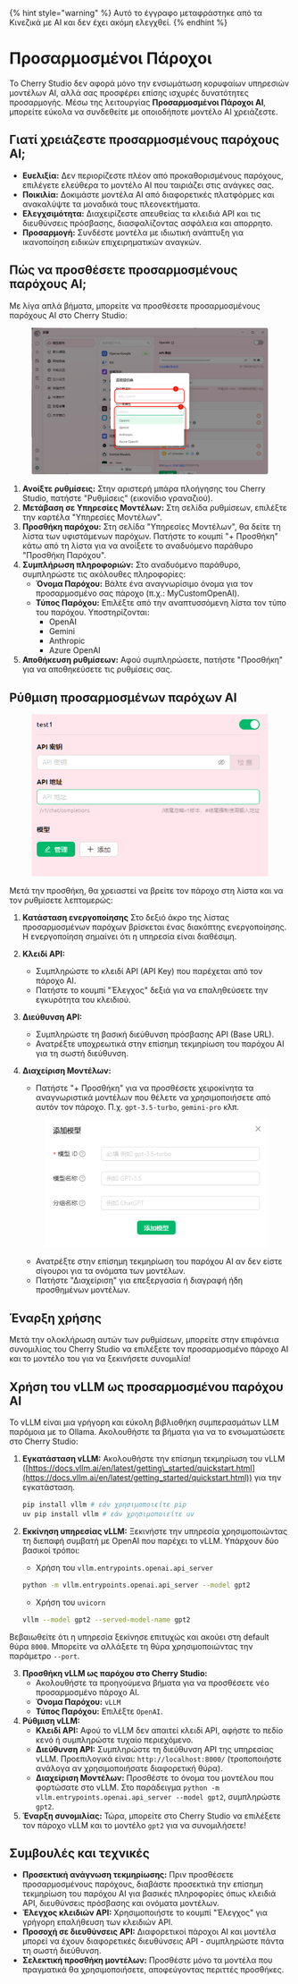 
{% hint style="warning" %}
Αυτό το έγγραφο μεταφράστηκε από τα Κινεζικά με AI και δεν έχει ακόμη ελεγχθεί.
{% endhint %}

# Προσαρμοσμένοι Πάροχοι

Το Cherry Studio δεν αφορά μόνο την ενσωμάτωση κορυφαίων υπηρεσιών μοντέλων AI, αλλά σας προσφέρει επίσης ισχυρές δυνατότητες προσαρμογής. Μέσω της λειτουργίας **Προσαρμοσμένοι Πάροχοι AI**, μπορείτε εύκολα να συνδεθείτε με οποιοδήποτε μοντέλο AI χρειάζεστε.

## Γιατί χρειάζεστε προσαρμοσμένους παρόχους AI;

* **Ευελιξία:** Δεν περιορίζεστε πλέον από προκαθορισμένους παρόχους, επιλέγετε ελεύθερα το μοντέλο AI που ταιριάζει στις ανάγκες σας.
* **Ποικιλία:** Δοκιμάστε μοντέλα AI από διαφορετικές πλατφόρμες και ανακαλύψτε τα μοναδικά τους πλεονεκτήματα.
* **Ελεγχσιμότητα:** Διαχειρίζεστε απευθείας τα κλειδιά API και τις διευθύνσεις πρόσβασης, διασφαλίζοντας ασφάλεια και απορρητο.
* **Προσαρμογή:** Συνδέστε μοντέλα με ιδιωτική ανάπτυξη για ικανοποίηση ειδικών επιχειρηματικών αναγκών.

## Πώς να προσθέσετε προσαρμοσμένους παρόχους AI;

Με λίγα απλά βήματα, μπορείτε να προσθέσετε προσαρμοσμένους παρόχους AI στο Cherry Studio:

<figure><img src="../../.gitbook/assets/image (2) (5).png" alt=""><figcaption></figcaption></figure>

1. **Ανοίξτε ρυθμίσεις:** Στην αριστερή μπάρα πλοήγησης του Cherry Studio, πατήστε "Ρυθμίσεις" (εικονίδιο γραναζιού).
2. **Μετάβαση σε Υπηρεσίες Μοντέλων:** Στη σελίδα ρυθμίσεων, επιλέξτε την καρτέλα "Υπηρεσίες Μοντέλων".
3. **Προσθήκη παρόχου:** Στη σελίδα "Υπηρεσίες Μοντέλων", θα δείτε τη λίστα των υφιστάμενων παρόχων. Πατήστε το κουμπί "+ Προσθήκη" κάτω από τη λίστα για να ανοίξετε το αναδυόμενο παράθυρο "Προσθήκη Παρόχου".
4. **Συμπλήρωση πληροφοριών:** Στο αναδυόμενο παράθυρο, συμπληρώστε τις ακόλουθες πληροφορίες:
   * **Όνομα Παρόχου:** Βάλτε ένα αναγνωρίσιμο όνομα για τον προσαρμοσμένο σας πάροχο (π.χ.: MyCustomOpenAI).
   * **Τύπος Παρόχου:** Επιλέξτε από την αναπτυσσόμενη λίστα τον τύπο του παρόχου. Υποστηρίζονται:
     * OpenAI
     * Gemini
     * Anthropic
     * Azure OpenAI
5. **Αποθήκευση ρυθμίσεων:** Αφού συμπληρώσετε, πατήστε "Προσθήκη" για να αποθηκεύσετε τις ρυθμίσεις σας.

## Ρύθμιση προσαρμοσμένων παρόχων AI

<figure><img src="../../.gitbook/assets/image (3) (5) (1).png" alt=""><figcaption></figcaption></figure>

Μετά την προσθήκη, θα χρειαστεί να βρείτε τον πάροχο στη λίστα και να τον ρυθμίσετε λεπτομερώς:

1. **Κατάσταση ενεργοποίησης** Στο δεξιό άκρο της λίστας προσαρμοσμένων παρόχων βρίσκεται ένας διακόπτης ενεργοποίησης. Η ενεργοποίηση σημαίνει ότι η υπηρεσία είναι διαθέσιμη.
2. **Κλειδί API:**
   * Συμπληρώστε το κλειδί API (API Key) που παρέχεται από τον πάροχο AI.
   * Πατήστε το κουμπί "Έλεγχος" δεξιά για να επαληθεύσετε την εγκυρότητα του κλειδιού.
3. **Διεύθυνση API:**
   * Συμπληρώστε τη βασική διεύθυνση πρόσβασης API (Base URL).
   * Ανατρέξτε υποχρεωτικά στην επίσημη τεκμηρίωση του παρόχου AI για τη σωστή διεύθυνση.
4.  **Διαχείριση Μοντέλων:**

    * Πατήστε "+ Προσθήκη" για να προσθέσετε χειροκίνητα τα αναγνωριστικά μοντέλων που θέλετε να χρησιμοποιήσετε από αυτόν τον πάροχο. Π.χ. `gpt-3.5-turbo`, `gemini-pro` κλπ.

    <figure><img src="../../.gitbook/assets/image (4) (5).png" alt=""><figcaption></figcaption></figure>

    * Ανατρέξτε στην επίσημη τεκμηρίωση του παρόχου AI αν δεν είστε σίγουροι για τα ονόματα των μοντέλων.
    * Πατήστε "Διαχείριση" για επεξεργασία ή διαγραφή ήδη προσθημένων μοντέλων.

## Έναρξη χρήσης

Μετά την ολοκλήρωση αυτών των ρυθμίσεων, μπορείτε στην επιφάνεια συνομιλίας του Cherry Studio να επιλέξετε τον προσαρμοσμένο πάροχο AI και το μοντέλο του για να ξεκινήσετε συνομιλία!

## Χρήση του vLLM ως προσαρμοσμένου παρόχου AI

Το vLLM είναι μια γρήγορη και εύκολη βιβλιοθήκη συμπερασμάτων LLM παρόμοια με το Ollama. Ακολουθήστε τα βήματα για να το ενσωματώσετε στο Cherry Studio:

1.  **Εγκατάσταση vLLM:** Ακολουθήστε την επίσημη τεκμηρίωση του vLLM ([https://docs.vllm.ai/en/latest/getting\_started/quickstart.html](https://docs.vllm.ai/en/latest/getting_started/quickstart.html)) για την εγκατάσταση.

    ```sh
    pip install vllm # εάν χρησιμοποιείτε pip
    uv pip install vllm # εάν χρησιμοποιείτε uv
    ```
2.  **Εκκίνηση υπηρεσίας vLLM:** Ξεκινήστε την υπηρεσία χρησιμοποιώντας τη διεπαφή συμβατή με OpenAI που παρέχει το vLLM. Υπάρχουν δύο βασικοί τρόποι:

    * Χρήση του `vllm.entrypoints.openai.api_server`

    ```sh
    python -m vllm.entrypoints.openai.api_server --model gpt2
    ```

    * Χρήση του `uvicorn`

    ```sh
    vllm --model gpt2 --served-model-name gpt2
    ```

Βεβαιωθείτε ότι η υπηρεσία ξεκίνησε επιτυχώς και ακούει στη default θύρα `8000`. Μπορείτε να αλλάξετε τη θύρα χρησιμοποιώντας την παράμετρο `--port`.

3. **Προσθήκη vLLM ως παρόχου στο Cherry Studio:**
   * Ακολουθήστε τα προηγούμενα βήματα για να προσθέσετε νέο προσαρμοσμένο πάροχο AI.
   * **Όνομα Παρόχου:** `vLLM`
   * **Τύπος Παρόχου:** Επιλέξτε `OpenAI`.
4. **Ρύθμιση vLLM:**
   * **Κλειδί API:** Αφού το vLLM δεν απαιτεί κλειδί API, αφήστε το πεδίο κενό ή συμπληρώστε τυχαίο περιεχόμενο.
   * **Διεύθυνση API:** Συμπληρώστε τη διεύθυνση API της υπηρεσίας vLLM. Προεπιλογικά είναι: `http://localhost:8000/` (τροποποιήστε ανάλογα αν χρησιμοποιήσατε διαφορετική θύρα).
   * **Διαχείριση Μοντέλων:** Προσθέστε το όνομα του μοντέλου που φορτώσατε στο vLLM. Στο παράδειγμα `python -m vllm.entrypoints.openai.api_server --model gpt2`, συμπληρώστε `gpt2`.
5. **Έναρξη συνομιλίας:** Τώρα, μπορείτε στο Cherry Studio να επιλέξετε τον πάροχο vLLM και το μοντέλο `gpt2` για να συνομιλήσετε!

## Συμβουλές και τεχνικές

* **Προσεκτική ανάγνωση τεκμηρίωσης:** Πριν προσθέσετε προσαρμοσμένους παρόχους, διαβάστε προσεκτικά την επίσημη τεκμηρίωση του παρόχου AI για βασικές πληροφορίες όπως κλειδιά API, διευθύνσεις πρόσβασης και ονόματα μοντέλων.
* **Έλεγχος κλειδιών API:** Χρησιμοποιήστε το κουμπί "Έλεγχος" για γρήγορη επαλήθευση των κλειδιών API.
* **Προσοχή σε διευθύνσεις API:** Διαφορετικοί πάροχοι AI και μοντέλα μπορεί να έχουν διαφορετικές διευθύνσεις API - συμπληρώστε πάντα τη σωστή διεύθυνση.
* **Σελεκτική προσθήκη μοντέλων:** Προσθέστε μόνο τα μοντέλα που πραγματικά θα χρησιμοποιήσετε, αποφεύγοντας περιττές προσθήκες.
